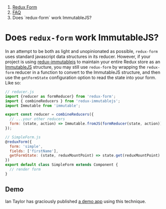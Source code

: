 <ol class="breadcrumb">
  <li><a href="#/">Redux Form</a></li>
  <li><a href="#/faq">FAQ</a></li>
  <li class="active">Does `redux-form` work ImmutableJS?</li>
</ol>

# Does `redux-form` work ImmutableJS?
  
In an attempt to be both as light and unopinionated as possible, `redux-form` uses standard javascript data 
structures in its reducer. However, if your project is using
[redux-immutablejs](https://github.com/indexiatech/redux-immutablejs) to maintain your entire Redux store as an 
[ImmutableJS](https://facebook.github.io/immutable-js/) structure, you may still use `redux-form` by wrapping the
`redux-form` reducer in a function to convert to the ImmutableJS structure, and then use the `getFormState` 
configuration option to read the state into your form. Like so:

```javascript
// reducer.js
import {reducer as formReducer} from 'redux-form';
import { combineReducers } from 'redux-immutablejs';
import Immutable from 'immutable';

export const reducer = combineReducers({
  // ...your other reducers
  form: (state, action) => Immutable.fromJS(formReducer(state, action));  // <--- IMPORTANT PART
});
```

```javascript
// SimpleForm.js
@reduxForm({
  form: 'simple',
  fields: ['firstName'],
  getFormState: (state, reduxMountPoint) => state.get(reduxMountPoint).toJS() // <--- IMPORTANT PART
})
export default class SimpleForm extends Component {
  // render form
}
```

## Demo

Ian Taylor has graciously published [a demo app](https://github.com/itaylor/redux-form-immutablejs-example) 
using this technique.
